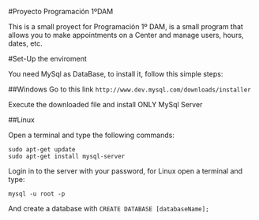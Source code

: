 #Proyecto Programación 1ºDAM

This is a small proyect for Programación 1º DAM, is a small program that allows you to make appointments on a Center and manage users, hours, dates, etc.

#Set-Up the enviroment

You need MySql as DataBase, to install it, follow this simple steps:

##Windows
Go to this link
`http://www.dev.mysql.com/downloads/installer`

Execute the downloaded file and install ONLY MySql Server

##Linux

Open a terminal and type the following commands:

```
sudo apt-get update
sudo apt-get install mysql-server
```

Login in to the server with your password, for Linux open a terminal and type:

```
mysql -u root -p
```

And create a database with `CREATE DATABASE [databaseName];`
